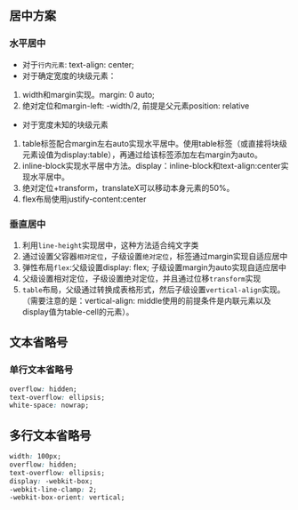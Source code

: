 ## 居中方案

### 水平居中

- 对于`行内元素`: text-align: center;
- 对于确定宽度的块级元素：

1. width和margin实现。margin: 0 auto;
2. 绝对定位和margin-left: -width/2, 前提是父元素position: relative

- 对于宽度未知的块级元素

1. table标签配合margin左右auto实现水平居中。使用table标签（或直接将块级元素设值为display:table），再通过给该标签添加左右margin为auto。
2. inline-block实现水平居中方法。display：inline-block和text-align:center实现水平居中。
3. 绝对定位+transform，translateX可以移动本身元素的50%。
4. flex布局使用justify-content:center

### 垂直居中

1. 利用`line-height`实现居中，这种方法适合纯文字类
2. 通过设置父容器`相对定位`，子级设置`绝对定位`，标签通过margin实现自适应居中
3. 弹性布局`flex`:父级设置display: flex; 子级设置margin为auto实现自适应居中
4. 父级设置相对定位，子级设置绝对定位，并且通过位移`transform`实现
5. `table`布局，父级通过转换成表格形式，然后子级设置`vertical-align`实现。（需要注意的是：vertical-align: middle使用的前提条件是内联元素以及display值为table-cell的元素）。



## 文本省略号

### 单行文本省略号

```css
overflow: hidden;
text-overflow: ellipsis;
white-space: nowrap;
```

## 多行文本省略号

```css
width: 100px;
overflow: hidden;
text-overflow: ellipsis;
display: -webkit-box;
-webkit-line-clamp: 2;
-webkit-box-orient: vertical;
```

